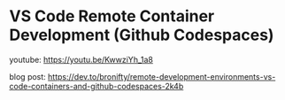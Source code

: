 # VS Code Remote Container Development (Github Codespaces)


youtube: https://youtu.be/KwwziYh_1a8

blog post: https://dev.to/bronifty/remote-development-environments-vs-code-containers-and-github-codespaces-2k4b
